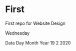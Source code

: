 # First
First repo for Website Design

<b1>Wednesday

<tr>Data
  Day
  Month
  Year
</tr>

<tr>
<tb>19</tb>
<tb>2</tb>
<tb>2020</tb>
